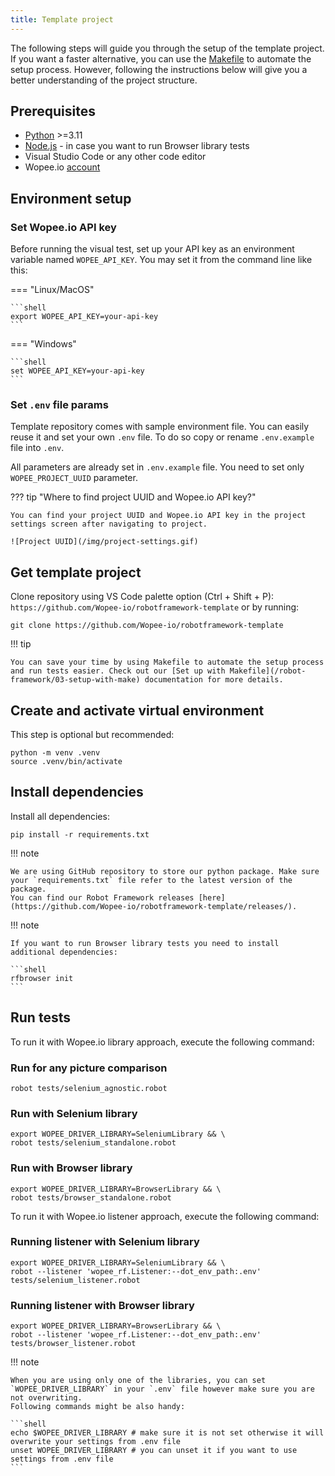 ```yaml
---
title: Template project
---
```


The following steps will guide you through the setup of the template project. If you want a faster alternative, you can use the [Makefile](/robot-framework/03-setup-with-make) to automate the setup process. However, following the instructions below will give you a better understanding of the project structure.

## Prerequisites

- [Python](https://www.python.org/downloads/) >=3.11
- [Node.js](https://nodejs.org/en/download/) - in case you want to run Browser library tests
- Visual Studio Code or any other code editor
- Wopee.io [account](https://cmd.wopee.io)

## Environment setup

### Set Wopee.io API key

Before running the visual test, set up your API key as an environment variable named `WOPEE_API_KEY`.
You may set it from the command line like this:

=== "Linux/MacOS"

    ```shell
    export WOPEE_API_KEY=your-api-key
    ```

=== "Windows"

    ```shell
    set WOPEE_API_KEY=your-api-key
    ```

### Set `.env` file params

Template repository comes with sample environment file. You can easily reuse it and set your own `.env` file. To do so copy or rename `.env.example` file into `.env`.

All parameters are already set in `.env.example` file. You need to set only `WOPEE_PROJECT_UUID` parameter.

??? tip "Where to find project UUID and Wopee.io API key?"

    You can find your project UUID and Wopee.io API key in the project settings screen after navigating to project.

    ![Project UUID](/img/project-settings.gif)

## Get template project

Clone repository using VS Code palette option (Ctrl + Shift + P): `https://github.com/Wopee-io/robotframework-template` or by running:

    git clone https://github.com/Wopee-io/robotframework-template

!!! tip

    You can save your time by using Makefile to automate the setup process and run tests easier. Check out our [Set up with Makefile](/robot-framework/03-setup-with-make) documentation for more details.

## Create and activate virtual environment

This step is optional but recommended:

```shell
python -m venv .venv
source .venv/bin/activate
```

## Install dependencies

Install all dependencies:

    pip install -r requirements.txt

!!! note

    We are using GitHub repository to store our python package. Make sure your `requirements.txt` file refer to the latest version of the package.
    You can find our Robot Framework releases [here](https://github.com/Wopee-io/robotframework-template/releases/).

!!! note

    If you want to run Browser library tests you need to install additional dependencies:

    ```shell
    rfbrowser init
    ```

## Run tests

To run it with Wopee.io library approach, execute the following command:

### Run for any picture comparison

```shell
robot tests/selenium_agnostic.robot
```

### Run with Selenium library

```shell
export WOPEE_DRIVER_LIBRARY=SeleniumLibrary && \
robot tests/selenium_standalone.robot
```

### Run with Browser library

```shell
export WOPEE_DRIVER_LIBRARY=BrowserLibrary && \
robot tests/browser_standalone.robot
```

To run it with Wopee.io listener approach, execute the following command:

### Running listener with Selenium library

```shell
export WOPEE_DRIVER_LIBRARY=SeleniumLibrary && \
robot --listener 'wopee_rf.Listener:--dot_env_path:.env' tests/selenium_listener.robot
```

### Running listener with Browser library

```shell
export WOPEE_DRIVER_LIBRARY=BrowserLibrary && \
robot --listener 'wopee_rf.Listener:--dot_env_path:.env' tests/browser_listener.robot
```

!!! note

    When you are using only one of the libraries, you can set `WOPEE_DRIVER_LIBRARY` in your `.env` file however make sure you are not overwriting.
    Following commands might be also handy:

    ```shell
    echo $WOPEE_DRIVER_LIBRARY # make sure it is not set otherwise it will overwrite your settings from .env file
    unset WOPEE_DRIVER_LIBRARY # you can unset it if you want to use settings from .env file
    ```
